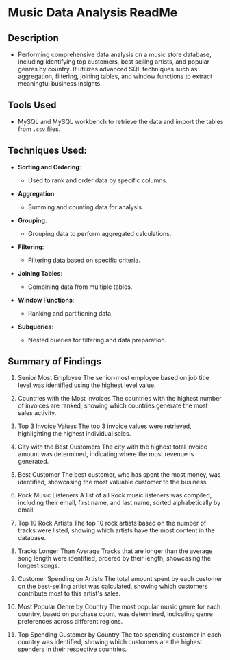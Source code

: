 # Music Data Analysis ReadMe 

## Description 
 -  Performing comprehensive data analysis on a music store database, including identifying top customers, best selling artists, and popular genres by country. It utilizes advanced SQL techniques such as aggregation, filtering, joining tables, and window functions to extract meaningful business insights.

## Tools Used 
 - MySQL and MySQL workbench to retrieve the data and import the tables from `.csv` files.

## Techniques Used:

- **Sorting and Ordering**: 
  - Used to rank and order data by specific columns.

- **Aggregation**:
  - Summing and counting data for analysis.

- **Grouping**:
  - Grouping data to perform aggregated calculations.

- **Filtering**:
  - Filtering data based on specific criteria.

- **Joining Tables**:
  - Combining data from multiple tables.

- **Window Functions**:
  - Ranking and partitioning data.

- **Subqueries**:
  - Nested queries for filtering and data preparation.

## Summary of Findings
1. Senior Most Employee
The senior-most employee based on job title level was identified using the highest level value.

2. Countries with the Most Invoices
The countries with the highest number of invoices are ranked, showing which countries generate the most sales activity.

3. Top 3 Invoice Values
The top 3 invoice values were retrieved, highlighting the highest individual sales.

4. City with the Best Customers
The city with the highest total invoice amount was determined, indicating where the most revenue is generated.

5. Best Customer
The best customer, who has spent the most money, was identified, showcasing the most valuable customer to the business.

6. Rock Music Listeners
A list of all Rock music listeners was compiled, including their email, first name, and last name, sorted alphabetically by email.

7. Top 10 Rock Artists
The top 10 rock artists based on the number of tracks were listed, showing which artists have the most content in the database.

8. Tracks Longer Than Average
Tracks that are longer than the average song length were identified, ordered by their length, showcasing the longest songs.

9. Customer Spending on Artists
The total amount spent by each customer on the best-selling artist was calculated, showing which customers contribute most to this artist's sales.

10. Most Popular Genre by Country
The most popular music genre for each country, based on purchase count, was determined, indicating genre preferences across different regions.

11. Top Spending Customer by Country
The top spending customer in each country was identified, showing which customers are the highest spenders in their respective countries.

